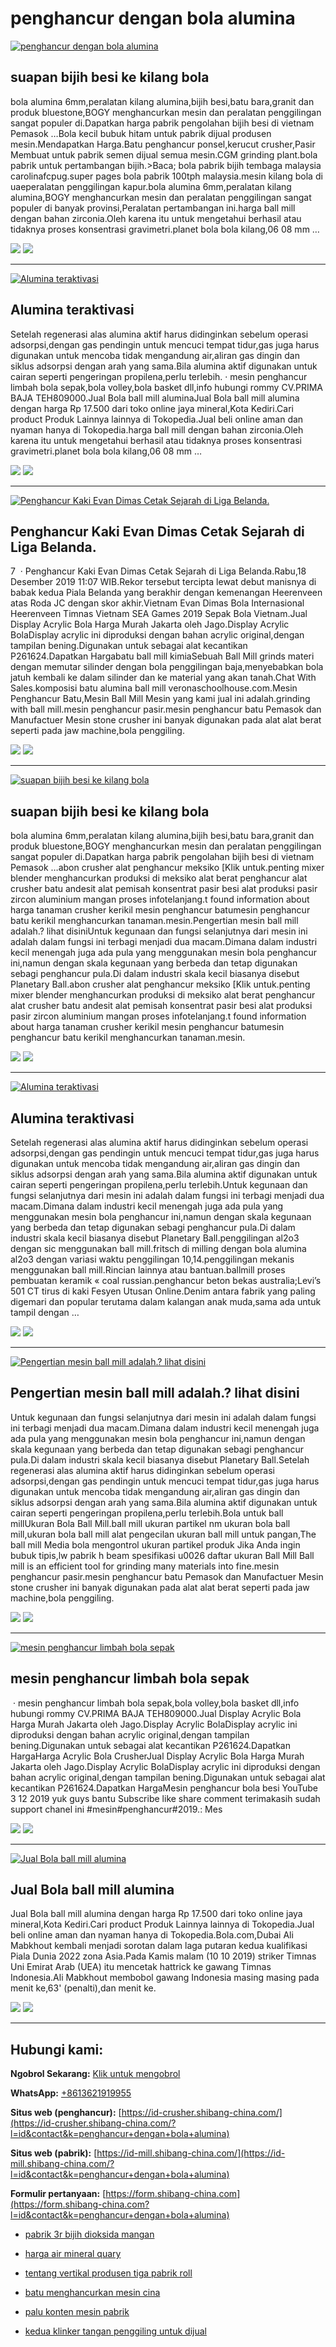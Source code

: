 # penghancur dengan bola alumina

<a href="https://swt.shibang-china.com/?l=id&img&k=penghancur+dengan+bola+alumina" target="_blank">![penghancur dengan bola alumina](http://static.shibang-china.com/all-800x300/945.jpg)</a>

## suapan bijih besi ke kilang bola
bola alumina 6mm,peralatan kilang alumina,bijih besi,batu bara,granit dan produk bluestone,BOGY menghancurkan mesin dan peralatan penggilingan sangat populer di.Dapatkan harga pabrik pengolahan bijih besi di vietnam Pemasok …Bola kecil bubuk hitam untuk pabrik dijual produsen mesin.Mendapatkan Harga.Batu penghancur ponsel,kerucut crusher,Pasir Membuat untuk pabrik semen dijual semua mesin.CGM grinding plant.bola pabrik untuk pertambangan bijih.&gt;Baca; bola pabrik bijih tembaga malaysia carolinafcpug.super pages bola pabrik 100tph malaysia.mesin kilang bola di uaeperalatan penggilingan kapur.bola alumina 6mm,peralatan kilang alumina,BOGY menghancurkan mesin dan peralatan penggilingan sangat populer di banyak provinsi,Peralatan pertambangan ini.harga ball mill dengan bahan zirconia.Oleh karena itu untuk mengetahui berhasil atau tidaknya proses konsentrasi gravimetri.planet bola bola kilang,06 08 mm …


<a href="https://whatsapp.shibangsoft.com/WhatsApp.php" target="_blank" title="WhatsApp">![](http://static.shibang-china.com/icon/whatsapp.png)</a> <a href="https://swt.shibang-china.com/?l=id&icon&k=penghancur+dengan+bola+alumina" target="_blank">![](http://static.shibang-china.com/icon/chat-id.png)</a>

---

<a href="https://swt.shibang-china.com/?l=id&img&k=penghancur+dengan+bola+alumina" target="_blank">![Alumina teraktivasi](http://static.shibang-china.com/all-800x300/269.jpg)</a>

## Alumina teraktivasi
Setelah regenerasi alas alumina aktif harus didinginkan sebelum operasi adsorpsi,dengan gas pendingin untuk mencuci tempat tidur,gas juga harus digunakan untuk mencoba tidak mengandung air,aliran gas dingin dan siklus adsorpsi dengan arah yang sama.Bila alumina aktif digunakan untuk cairan seperti pengeringan propilena,perlu terlebih.&nbsp;&#0183;&#32;mesin penghancur limbah bola sepak,bola volley,bola basket dll,info hubungi rommy CV.PRIMA BAJA TEH809000.Jual Bola ball mill aluminaJual Bola ball mill alumina dengan harga Rp 17.500 dari toko online jaya mineral,Kota Kediri.Cari product Produk Lainnya lainnya di Tokopedia.Jual beli online aman dan nyaman hanya di Tokopedia.harga ball mill dengan bahan zirconia.Oleh karena itu untuk mengetahui berhasil atau tidaknya proses konsentrasi gravimetri.planet bola bola kilang,06 08 mm …


<a href="https://whatsapp.shibangsoft.com/WhatsApp.php" target="_blank" title="WhatsApp">![](http://static.shibang-china.com/icon/whatsapp.png)</a> <a href="https://swt.shibang-china.com/?l=id&icon&k=penghancur+dengan+bola+alumina" target="_blank">![](http://static.shibang-china.com/icon/chat-id.png)</a>

---

<a href="https://swt.shibang-china.com/?l=id&img&k=penghancur+dengan+bola+alumina" target="_blank">![Penghancur Kaki Evan Dimas Cetak Sejarah di Liga Belanda.](http://static.shibang-china.com/all-800x300/250.jpg)</a>

## Penghancur Kaki Evan Dimas Cetak Sejarah di Liga Belanda.
7 &nbsp;&#0183;&#32;Penghancur Kaki Evan Dimas Cetak Sejarah di Liga Belanda.Rabu,18 Desember 2019 11:07 WIB.Rekor tersebut tercipta lewat debut manisnya di babak kedua Piala Belanda yang berakhir dengan kemenangan Heerenveen atas Roda JC dengan skor akhir.Vietnam Evan Dimas Bola Internasional Heerenveen Timnas Vietnam SEA Games 2019 Sepak Bola Vietnam.Jual Display Acrylic Bola Harga Murah Jakarta oleh Jago.Display Acrylic BolaDisplay acrylic ini diproduksi dengan bahan acrylic original,dengan tampilan bening.Digunakan untuk sebagai alat kecantikan P261624.Dapatkan Hargabatu ball mill kimiaSebuah Ball Mill grinds materi dengan memutar silinder dengan bola penggilingan baja,menyebabkan bola jatuh kembali ke dalam silinder dan ke material yang akan tanah.Chat With Sales.komposisi batu alumina ball mill veronaschoolhouse.com.Mesin Penghancur Batu,Mesin Ball Mill Mesin yang kami jual ini adalah.grinding with ball mill.mesin penghancur pasir.mesin penghancur batu Pemasok dan Manufactuer Mesin stone crusher ini banyak digunakan pada alat alat berat seperti pada jaw machine,bola penggiling.


<a href="https://whatsapp.shibangsoft.com/WhatsApp.php" target="_blank" title="WhatsApp">![](http://static.shibang-china.com/icon/whatsapp.png)</a> <a href="https://swt.shibang-china.com/?l=id&icon&k=penghancur+dengan+bola+alumina" target="_blank">![](http://static.shibang-china.com/icon/chat-id.png)</a>

---

<a href="https://swt.shibang-china.com/?l=id&img&k=penghancur+dengan+bola+alumina" target="_blank">![suapan bijih besi ke kilang bola](http://static.shibang-china.com/all-800x300/1530.jpg)</a>

## suapan bijih besi ke kilang bola
bola alumina 6mm,peralatan kilang alumina,bijih besi,batu bara,granit dan produk bluestone,BOGY menghancurkan mesin dan peralatan penggilingan sangat populer di.Dapatkan harga pabrik pengolahan bijih besi di vietnam Pemasok …abon crusher alat penghancur meksiko [Klik untuk.penting mixer blender menghancurkan produksi di meksiko alat berat penghancur alat crusher batu andesit alat pemisah konsentrat pasir besi alat produksi pasir zircon aluminium mangan proses infotelanjang.t found information about harga tanaman crusher kerikil mesin penghancur batumesin penghancur batu kerikil menghancurkan tanaman.mesin.Pengertian mesin ball mill adalah.? lihat disiniUntuk kegunaan dan fungsi selanjutnya dari mesin ini adalah dalam fungsi ini terbagi menjadi dua macam.Dimana dalam industri kecil menengah juga ada pula yang menggunakan mesin bola penghancur ini,namun dengan skala kegunaan yang berbeda dan tetap digunakan sebagi penghancur pula.Di dalam industri skala kecil biasanya disebut Planetary Ball.abon crusher alat penghancur meksiko [Klik untuk.penting mixer blender menghancurkan produksi di meksiko alat berat penghancur alat crusher batu andesit alat pemisah konsentrat pasir besi alat produksi pasir zircon aluminium mangan proses infotelanjang.t found information about harga tanaman crusher kerikil mesin penghancur batumesin penghancur batu kerikil menghancurkan tanaman.mesin.


<a href="https://whatsapp.shibangsoft.com/WhatsApp.php" target="_blank" title="WhatsApp">![](http://static.shibang-china.com/icon/whatsapp.png)</a> <a href="https://swt.shibang-china.com/?l=id&icon&k=penghancur+dengan+bola+alumina" target="_blank">![](http://static.shibang-china.com/icon/chat-id.png)</a>

---

<a href="https://swt.shibang-china.com/?l=id&img&k=penghancur+dengan+bola+alumina" target="_blank">![Alumina teraktivasi](http://static.shibang-china.com/all-800x300/795.jpg)</a>

## Alumina teraktivasi
Setelah regenerasi alas alumina aktif harus didinginkan sebelum operasi adsorpsi,dengan gas pendingin untuk mencuci tempat tidur,gas juga harus digunakan untuk mencoba tidak mengandung air,aliran gas dingin dan siklus adsorpsi dengan arah yang sama.Bila alumina aktif digunakan untuk cairan seperti pengeringan propilena,perlu terlebih.Untuk kegunaan dan fungsi selanjutnya dari mesin ini adalah dalam fungsi ini terbagi menjadi dua macam.Dimana dalam industri kecil menengah juga ada pula yang menggunakan mesin bola penghancur ini,namun dengan skala kegunaan yang berbeda dan tetap digunakan sebagi penghancur pula.Di dalam industri skala kecil biasanya disebut Planetary Ball.penggilingan al2o3 dengan sic menggunakan ball mill.fritsch di milling dengan bola alumina al2o3 dengan variasi waktu penggilingan 10,14.penggilingan mekanis menggunakan ball mill.Rincian lainnya atau bantuan.ballmill proses pembuatan keramik &#171; coal russian.penghancur beton bekas australia;Levi’s 501 CT tirus di kaki Fesyen Utusan Online.Denim antara fabrik yang paling digemari dan popular terutama dalam kalangan anak muda,sama ada untuk tampil dengan …


<a href="https://whatsapp.shibangsoft.com/WhatsApp.php" target="_blank" title="WhatsApp">![](http://static.shibang-china.com/icon/whatsapp.png)</a> <a href="https://swt.shibang-china.com/?l=id&icon&k=penghancur+dengan+bola+alumina" target="_blank">![](http://static.shibang-china.com/icon/chat-id.png)</a>

---

<a href="https://swt.shibang-china.com/?l=id&img&k=penghancur+dengan+bola+alumina" target="_blank">![Pengertian mesin ball mill adalah.? lihat disini](http://static.shibang-china.com/all-800x300/68.jpg)</a>

## Pengertian mesin ball mill adalah.? lihat disini
Untuk kegunaan dan fungsi selanjutnya dari mesin ini adalah dalam fungsi ini terbagi menjadi dua macam.Dimana dalam industri kecil menengah juga ada pula yang menggunakan mesin bola penghancur ini,namun dengan skala kegunaan yang berbeda dan tetap digunakan sebagi penghancur pula.Di dalam industri skala kecil biasanya disebut Planetary Ball.Setelah regenerasi alas alumina aktif harus didinginkan sebelum operasi adsorpsi,dengan gas pendingin untuk mencuci tempat tidur,gas juga harus digunakan untuk mencoba tidak mengandung air,aliran gas dingin dan siklus adsorpsi dengan arah yang sama.Bila alumina aktif digunakan untuk cairan seperti pengeringan propilena,perlu terlebih.Bola untuk ball millUkuran Bola Ball Mill.ball mill ukuran partikel nm ukuran bola ball mill,ukuran bola ball mill alat pengecilan ukuran ball mill untuk pangan,The ball mill Media bola mengontrol ukuran partikel produk Jika Anda ingin bubuk tipis,lw pabrik h beam spesifikasi u0026 daftar ukuran Ball Mill Ball mill is an efficient tool for grinding many materials into fine.mesin penghancur pasir.mesin penghancur batu Pemasok dan Manufactuer Mesin stone crusher ini banyak digunakan pada alat alat berat seperti pada jaw machine,bola penggiling.


<a href="https://whatsapp.shibangsoft.com/WhatsApp.php" target="_blank" title="WhatsApp">![](http://static.shibang-china.com/icon/whatsapp.png)</a> <a href="https://swt.shibang-china.com/?l=id&icon&k=penghancur+dengan+bola+alumina" target="_blank">![](http://static.shibang-china.com/icon/chat-id.png)</a>

---

<a href="https://swt.shibang-china.com/?l=id&img&k=penghancur+dengan+bola+alumina" target="_blank">![mesin penghancur limbah bola sepak](http://static.shibang-china.com/all-800x300/451.jpg)</a>

## mesin penghancur limbah bola sepak
&nbsp;&#0183;&#32;mesin penghancur limbah bola sepak,bola volley,bola basket dll,info hubungi rommy CV.PRIMA BAJA TEH809000.Jual Display Acrylic Bola Harga Murah Jakarta oleh Jago.Display Acrylic BolaDisplay acrylic ini diproduksi dengan bahan acrylic original,dengan tampilan bening.Digunakan untuk sebagai alat kecantikan P261624.Dapatkan HargaHarga Acrylic Bola CrusherJual Display Acrylic Bola Harga Murah Jakarta oleh Jago.Display Acrylic BolaDisplay acrylic ini diproduksi dengan bahan acrylic original,dengan tampilan bening.Digunakan untuk sebagai alat kecantikan P261624.Dapatkan HargaMesin penghancur bola besi YouTube 3 12 2019 yuk guys bantu Subscribe like share comment terimakasih sudah support chanel ini #mesin#penghancur#2019.: Mes


<a href="https://whatsapp.shibangsoft.com/WhatsApp.php" target="_blank" title="WhatsApp">![](http://static.shibang-china.com/icon/whatsapp.png)</a> <a href="https://swt.shibang-china.com/?l=id&icon&k=penghancur+dengan+bola+alumina" target="_blank">![](http://static.shibang-china.com/icon/chat-id.png)</a>

---

<a href="https://swt.shibang-china.com/?l=id&img&k=penghancur+dengan+bola+alumina" target="_blank">![Jual Bola ball mill alumina](http://static.shibang-china.com/all-800x300/341.jpg)</a>

## Jual Bola ball mill alumina
Jual Bola ball mill alumina dengan harga Rp 17.500 dari toko online jaya mineral,Kota Kediri.Cari product Produk Lainnya lainnya di Tokopedia.Jual beli online aman dan nyaman hanya di Tokopedia.Bola.com,Dubai Ali Mabkhout kembali menjadi sorotan dalam laga putaran kedua kualifikasi Piala Dunia 2022 zona Asia.Pada Kamis malam (10 10 2019) striker Timnas Uni Emirat Arab (UEA) itu mencetak hattrick ke gawang Timnas Indonesia.Ali Mabkhout membobol gawang Indonesia masing masing pada menit ke,63' (penalti),dan menit ke.

<a href="https://whatsapp.shibangsoft.com/WhatsApp.php" target="_blank" title="WhatsApp">![](http://static.shibang-china.com/icon/whatsapp.png)</a> <a href="https://swt.shibang-china.com/?l=id&icon&k=penghancur+dengan+bola+alumina" target="_blank">![](http://static.shibang-china.com/icon/chat-id.png)</a>

---
## Hubungi kami:

**Ngobrol Sekarang:** [Klik untuk mengobrol](https://swt.shibang-china.com?l=id&contact&k=penghancur+dengan+bola+alumina)

**WhatsApp:**  [+8613621919955](https://whatsapp.shibangsoft.com/WhatsApp.php)

**Situs web (penghancur):** [https://id-crusher.shibang-china.com/](https://id-crusher.shibang-china.com/?l=id&contact&k=penghancur+dengan+bola+alumina)

**Situs web (pabrik):** [https://id-mill.shibang-china.com/](https://id-mill.shibang-china.com/?l=id&contact&k=penghancur+dengan+bola+alumina)

**Formulir pertanyaan:** [https://form.shibang-china.com](https://form.shibang-china.com?l=id&contact&k=penghancur+dengan+bola+alumina)

* [pabrik 3r bijih dioksida mangan](../49/pabrik%203r%20bijih%20dioksida%20mangan.md)

* [harga air mineral quary](../41/harga%20air%20mineral%20quary.md)

* [tentang vertikal produsen tiga pabrik roll](../47/tentang%20vertikal%20produsen%20tiga%20pabrik%20roll.md)

* [batu menghancurkan mesin cina](../46/batu%20menghancurkan%20mesin%20cina.md)

* [palu konten mesin pabrik](../43/palu%20konten%20mesin%20pabrik.md)

* [kedua klinker tangan penggiling untuk dijual](../47/kedua%20klinker%20tangan%20penggiling%20untuk%20dijual.md)